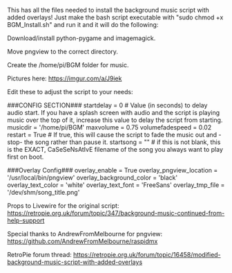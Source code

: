 This has all the files needed to install the background music script with added overlays!
Just make the bash script executable with "sudo chmod +x BGM_Install.sh" and run it and it will do the following:

Download/install python-pygame and imagemagick.

Move pngview to the correct directory.

Create the /home/pi/BGM folder for music.

Pictures here: https://imgur.com/a/J9iek

Edit these to adjust the script to your needs:

###CONFIG SECTION###
startdelay = 0 # Value (in seconds) to delay audio start.  If you have a splash screen with audio and the script is playing music over the top of it, increase this value to delay the script from starting.
musicdir = '/home/pi/BGM'
maxvolume = 0.75
volumefadespeed = 0.02
restart = True # If true, this will cause the script to fade the music out and -stop- the song rather than pause it.
startsong = "" # if this is not blank, this is the EXACT, CaSeSeNsAtIvE filename of the song you always want to play first on boot.

###Overlay Config###
overlay_enable = True
overlay_pngview_location = '/usr/local/bin/pngview'
overlay_background_color = 'black'
overlay_text_color = 'white'
overlay_text_font = 'FreeSans'
overlay_tmp_file = '/dev/shm/song_title.png'



Props to Livewire for the original script: https://retropie.org.uk/forum/topic/347/background-music-continued-from-help-support

Special thanks to AndrewFromMelbourne for pngview: https://github.com/AndrewFromMelbourne/raspidmx

RetroPie forum thread: https://retropie.org.uk/forum/topic/16458/modified-background-music-script-with-added-overlays
